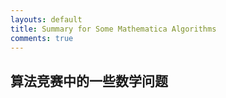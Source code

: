 ```yaml
---
layouts: default
title: Summary for Some Mathematica Algorithms
comments: true
---
```


## 算法竞赛中的一些数学问题
